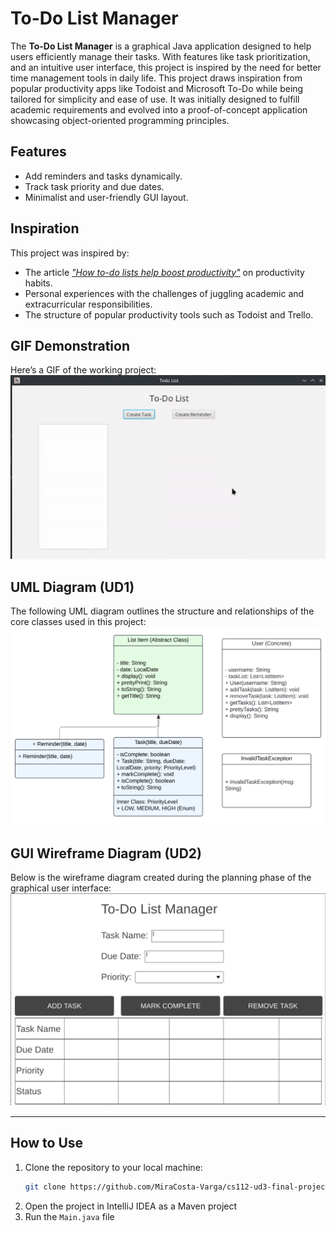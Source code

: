 # To-Do List Manager

The **To-Do List Manager** is a graphical Java application designed to help users efficiently manage their tasks.
With features like task prioritization, and an intuitive user interface, this project is inspired by the need for better time management tools in daily life. This project draws inspiration from popular productivity apps like Todoist and Microsoft To-Do while being tailored for simplicity and ease of use. It was initially designed to fulfill academic requirements and evolved into a proof-of-concept application showcasing object-oriented programming principles.

## Features

- Add reminders and tasks dynamically.
- Track task priority and due dates.
- Minimalist and user-friendly GUI layout.

## Inspiration

This project was inspired by:
- The article [*"How to-do lists help boost productivity"*](https://www.notion.com/blog/to-dos) on productivity habits.
- Personal experiences with the challenges of juggling academic and extracurricular responsibilities.
- The structure of popular productivity tools such as Todoist and Trello.

## GIF Demonstration

Here’s a GIF of the working project:
![demonstration gif](./ud3-todo.gif)

## UML Diagram (UD1)

The following UML diagram outlines the structure and relationships of the core classes used in this project:
![uml diagram](./ud1-uml.png)

## GUI Wireframe Diagram (UD2)

Below is the wireframe diagram created during the planning phase of the graphical user interface:
![planning wireframe](./ud2-wireframe.png)

---

## How to Use
1. Clone the repository to your local machine:
   ```bash
   git clone https://github.com/MiraCosta-Varga/cs112-ud3-final-project-commonkestrel.git
   ```
2. Open the project in IntelliJ IDEA as a Maven project
3. Run the `Main.java` file